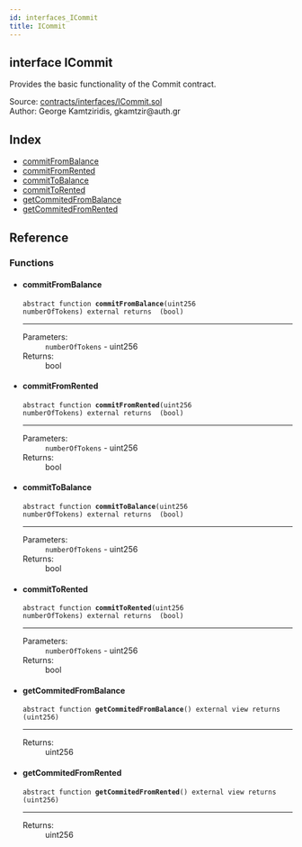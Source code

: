 ```yaml
---
id: interfaces_ICommit
title: ICommit
---
```


<div class="contract-doc"><div class="contract"><h2 class="contract-header"><span class="contract-kind">interface</span> ICommit</h2><p class="description">Provides the basic functionality of the Commit contract.</p><div class="source">Source: <a href="https://github.com/gkamtzir/Ethereum-ICO-Diploma-Thesis/blob/v1.0.0/contracts/interfaces/ICommit.sol" target="_blank">contracts/interfaces/ICommit.sol</a></div><div class="author">Author: George Kamtziridis, gkamtzir@auth.gr</div></div><div class="index"><h2>Index</h2><ul><li><a href="interfaces_ICommit.html#commitFromBalance">commitFromBalance</a></li><li><a href="interfaces_ICommit.html#commitFromRented">commitFromRented</a></li><li><a href="interfaces_ICommit.html#commitToBalance">commitToBalance</a></li><li><a href="interfaces_ICommit.html#commitToRented">commitToRented</a></li><li><a href="interfaces_ICommit.html#getCommitedFromBalance">getCommitedFromBalance</a></li><li><a href="interfaces_ICommit.html#getCommitedFromRented">getCommitedFromRented</a></li></ul></div><div class="reference"><h2>Reference</h2><div class="functions"><h3>Functions</h3><ul><li><div class="item function"><span id="commitFromBalance" class="anchor-marker"></span><h4 class="name">commitFromBalance</h4><div class="body"><code class="signature"><span>abstract </span>function <strong>commitFromBalance</strong><span>(uint256 numberOfTokens) </span><span>external </span><span>returns  (bool) </span></code><hr/><dl><dt><span class="label-parameters">Parameters:</span></dt><dd><div><code>numberOfTokens</code> - uint256</div></dd><dt><span class="label-return">Returns:</span></dt><dd>bool</dd></dl></div></div></li><li><div class="item function"><span id="commitFromRented" class="anchor-marker"></span><h4 class="name">commitFromRented</h4><div class="body"><code class="signature"><span>abstract </span>function <strong>commitFromRented</strong><span>(uint256 numberOfTokens) </span><span>external </span><span>returns  (bool) </span></code><hr/><dl><dt><span class="label-parameters">Parameters:</span></dt><dd><div><code>numberOfTokens</code> - uint256</div></dd><dt><span class="label-return">Returns:</span></dt><dd>bool</dd></dl></div></div></li><li><div class="item function"><span id="commitToBalance" class="anchor-marker"></span><h4 class="name">commitToBalance</h4><div class="body"><code class="signature"><span>abstract </span>function <strong>commitToBalance</strong><span>(uint256 numberOfTokens) </span><span>external </span><span>returns  (bool) </span></code><hr/><dl><dt><span class="label-parameters">Parameters:</span></dt><dd><div><code>numberOfTokens</code> - uint256</div></dd><dt><span class="label-return">Returns:</span></dt><dd>bool</dd></dl></div></div></li><li><div class="item function"><span id="commitToRented" class="anchor-marker"></span><h4 class="name">commitToRented</h4><div class="body"><code class="signature"><span>abstract </span>function <strong>commitToRented</strong><span>(uint256 numberOfTokens) </span><span>external </span><span>returns  (bool) </span></code><hr/><dl><dt><span class="label-parameters">Parameters:</span></dt><dd><div><code>numberOfTokens</code> - uint256</div></dd><dt><span class="label-return">Returns:</span></dt><dd>bool</dd></dl></div></div></li><li><div class="item function"><span id="getCommitedFromBalance" class="anchor-marker"></span><h4 class="name">getCommitedFromBalance</h4><div class="body"><code class="signature"><span>abstract </span>function <strong>getCommitedFromBalance</strong><span>() </span><span>external </span><span>view </span><span>returns  (uint256) </span></code><hr/><dl><dt><span class="label-return">Returns:</span></dt><dd>uint256</dd></dl></div></div></li><li><div class="item function"><span id="getCommitedFromRented" class="anchor-marker"></span><h4 class="name">getCommitedFromRented</h4><div class="body"><code class="signature"><span>abstract </span>function <strong>getCommitedFromRented</strong><span>() </span><span>external </span><span>view </span><span>returns  (uint256) </span></code><hr/><dl><dt><span class="label-return">Returns:</span></dt><dd>uint256</dd></dl></div></div></li></ul></div></div></div>
